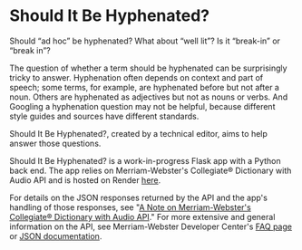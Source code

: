 # Should It Be Hyphenated?

Should “ad hoc” be hyphenated?
What about “well lit”?
Is it “break-in” or “break in”?

The question of whether a term should be hyphenated can be surprisingly tricky to answer. Hyphenation often depends on context and part of speech; some terms, for example, are hyphenated before but not after a noun. Others are hyphenated as adjectives but not as nouns or verbs. And Googling a hyphenation question may not be helpful, because different style guides and sources have different standards.

Should It Be Hyphenated?, created by a technical editor, aims to help answer those questions.

Should It Be Hyphenated? is a work-in-progress Flask app with a Python back end. The app relies on Merriam-Webster's Collegiate® Dictionary with Audio API and is hosted on Render [here](https://should-it-be-hyphenated-kmfc.onrender.com/).

For details on the JSON responses returned by the API and the app's handling of those responses, see "[A Note on Merriam-Webster's Collegiate® Dictionary with Audio API](https://github.com/Jsundstrom0223/should_it_be_hyphenated/blob/main/api_explanation.md)." For more extensive and general information on the API, see Merriam-Webster Developer Center's [FAQ page](https://dictionaryapi.com/info/frequently-asked-questions) or [JSON documentation](https://dictionaryapi.com/products/json).
